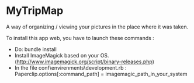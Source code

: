 # MyTripMap
A way of organizing / viewing your pictures in the place where it was taken.

To install this app web, you have to launch these commands :
- Do: bundle install
- Install ImageMagick based on your OS. (http://www.imagemagick.org/script/binary-releases.php)
- In the file conf\envirenments\development.rb : 
Paperclip.options[:command_path] = imagemagic_path_in_your_system
